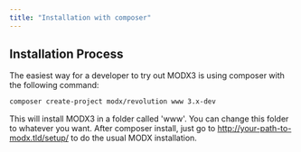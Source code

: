 ```yaml
---
title: "Installation with composer"
---
```


## Installation Process

The easiest way for a developer to try out MODX3 is using composer with the following command:

``` bash
composer create-project modx/revolution www 3.x-dev
```

This will install MODX3 in a folder called 'www'. You can change this folder to whatever you want. After composer install, just go to <http://your-path-to-modx.tld/setup/> to do the usual MODX installation.

